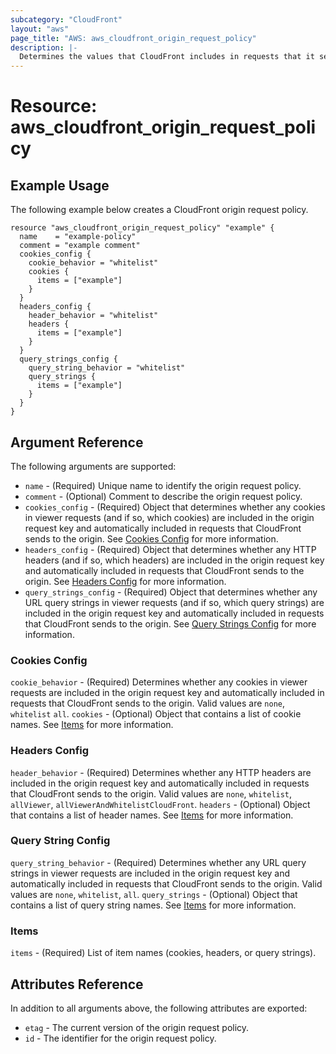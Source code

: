 ```yaml
---
subcategory: "CloudFront"
layout: "aws"
page_title: "AWS: aws_cloudfront_origin_request_policy"
description: |-
  Determines the values that CloudFront includes in requests that it sends to the origin.
---
```


# Resource: aws_cloudfront_origin_request_policy

## Example Usage

The following example below creates a CloudFront origin request policy.

```hcl
resource "aws_cloudfront_origin_request_policy" "example" {
  name    = "example-policy"
  comment = "example comment"
  cookies_config {
    cookie_behavior = "whitelist"
    cookies {
      items = ["example"]
    }
  }
  headers_config {
    header_behavior = "whitelist"
    headers {
      items = ["example"]
    }
  }
  query_strings_config {
    query_string_behavior = "whitelist"
    query_strings {
      items = ["example"]
    }
  }
}

```

## Argument Reference

The following arguments are supported:

* `name` - (Required) Unique name to identify the origin request policy.
* `comment` - (Optional) Comment to describe the origin request policy.
* `cookies_config` - (Required) Object that determines whether any cookies in viewer requests (and if so, which cookies) are included in the origin request key and automatically included in requests that CloudFront sends to the origin. See [Cookies Config](#cookies-config) for more information.
* `headers_config` - (Required) Object that determines whether any HTTP headers (and if so, which headers) are included in the origin request key and automatically included in requests that CloudFront sends to the origin. See [Headers Config](#headers-config) for more information.
* `query_strings_config` - (Required) Object that determines whether any URL query strings in viewer requests (and if so, which query strings) are included in the origin request key and automatically included in requests that CloudFront sends to the origin. See [Query Strings Config](#query-strings-config) for more information.

### Cookies Config

`cookie_behavior` - (Required) Determines whether any cookies in viewer requests are included in the origin request key and automatically included in requests that CloudFront sends to the origin. Valid values are `none`, `whitelist` `all`.
`cookies` - (Optional) Object that contains a list of cookie names. See [Items](#items) for more information.

### Headers Config

`header_behavior` - (Required) Determines whether any HTTP headers are included in the origin request key and automatically included in requests that CloudFront sends to the origin. Valid values are `none`, `whitelist`, `allViewer`, `allViewerAndWhitelistCloudFront`.
`headers` - (Optional) Object that contains a list of header names. See [Items](#items) for more information.

### Query String Config

`query_string_behavior` - (Required) Determines whether any URL query strings in viewer requests are included in the origin request key and automatically included in requests that CloudFront sends to the origin. Valid values are `none`, `whitelist`, `all`.
`query_strings` - (Optional) Object that contains a list of query string names. See [Items](#items) for more information.

### Items

`items` - (Required) List of item names (cookies, headers, or query strings).

## Attributes Reference

In addition to all arguments above, the following attributes are exported:

* `etag` - The current version of the origin request policy.
* `id` - The identifier for the origin request policy.
